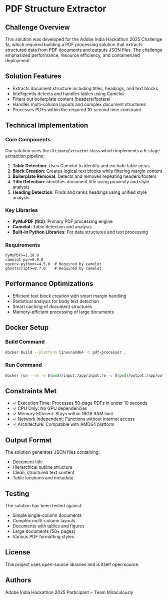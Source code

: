 # PDF Structure Extractor

## Challenge Overview
This solution was developed for the Adobe India Hackathon 2025 Challenge 1a, which required building a PDF processing solution that extracts structured data from PDF documents and outputs JSON files. The challenge emphasized performance, resource efficiency, and containerized deployment.

## Solution Features
- Extracts document structure including titles, headings, and text blocks
- Intelligently detects and handles tables using Camelot
- Filters out boilerplate content (headers/footers)
- Handles multi-column layouts and complex document structures
- Processes PDFs within the required 10-second time constraint

## Technical Implementation

### Core Components
Our solution uses the `UltimateExtractor` class which implements a 5-stage extraction pipeline:

1. **Table Detection**: Uses Camelot to identify and exclude table areas
2. **Block Creation**: Creates logical text blocks while filtering margin content
3. **Boilerplate Removal**: Detects and removes repeating headers/footers
4. **Title Detection**: Identifies document title using proximity and style analysis
5. **Heading Detection**: Finds and ranks headings using unified style analysis

### Key Libraries
- **PyMuPDF (fitz)**: Primary PDF processing engine
- **Camelot**: Table detection and analysis
- **Built-in Python Libraries**: For data structures and text processing

### Requirements
```
PyMuPDF>=1.18.0
camelot-py>=0.9.0
opencv-python>=4.5.0  # Required by camelot
ghostscript>=0.7.0    # Required by camelot
```

## Performance Optimizations
- Efficient text block creation with smart margin handling
- Statistical analysis for body text detection
- Smart caching of document structures
- Memory-efficient processing of large documents

## Docker Setup

### Build Command
```bash
docker build --platform linux/amd64 -t pdf-processor .
```

### Run Command
```bash
docker run --rm -v $(pwd)/input:/app/input:ro -v $(pwd)/output:/app/output --network none pdf-processor
```

## Constraints Met
- ✓ Execution Time: Processes 50-page PDFs in under 10 seconds
- ✓ CPU Only: No GPU dependencies
- ✓ Memory Efficient: Stays within 16GB RAM limit
- ✓ Network Independent: Functions without internet access
- ✓ Architecture: Compatible with AMD64 platform

## Output Format
The solution generates JSON files containing:
- Document title
- Hierarchical outline structure
- Clean, structured text content
- Table locations and metadata

## Testing
The solution has been tested against:
- Simple single-column documents
- Complex multi-column layouts
- Documents with tables and figures
- Large documents (50+ pages)
- Various PDF formatting styles

## License
This project uses open-source libraries and is itself open source.

## Authors
Adobe India Hackathon 2025 Participant
~ Team Miraculously